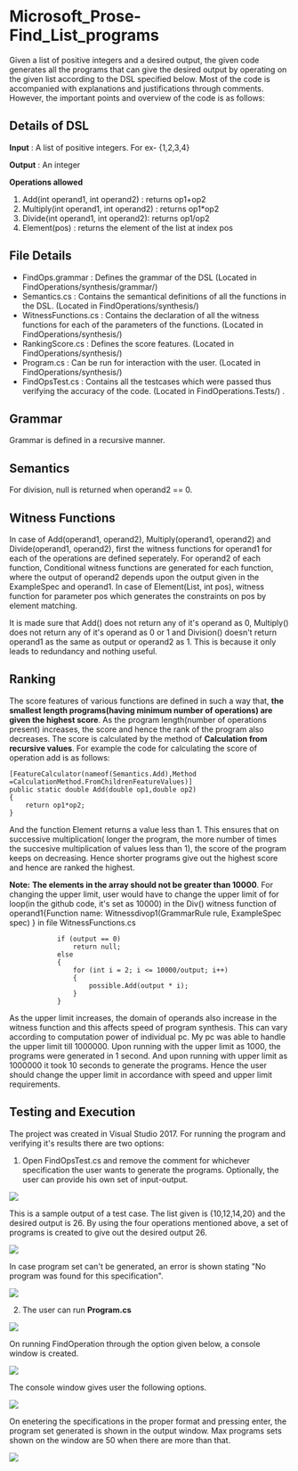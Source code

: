 # Microsoft_Prose-Find_List_programs
Given a list of positive integers and a desired output, the given code generates all the programs that can give the desired output by operating on the given list according to the DSL specified below. Most of the code is accompanied with explanations and justifications through comments. However, the important points and overview of the code is as follows:

## Details of DSL
**Input** : A list of positive integers. For ex- {1,2,3,4}

**Output** : An integer

**Operations allowed**

 1. Add(int operand1, int operand2) : returns op1+op2  
 2. Multiply(int operand1, int operand2) : returns op1*op2  
 3. Divide(int operand1, int operand2): returns op1/op2  
 4. Element(pos) : returns the element of the list at index pos

## File Details

 - FindOps.grammar : Defines the grammar of the DSL (Located in FindOperations/synthesis/grammar/) 
 - Semantics.cs : Contains the semantical definitions of all the functions in the DSL. (Located in FindOperations/synthesis/)
 - WitnessFunctions.cs : Contains the declaration of all the witness functions for each of the parameters of the functions. (Located in FindOperations/synthesis/)
 - RankingScore.cs : Defines the score features. (Located in FindOperations/synthesis/)
 - Program.cs : Can be run for interaction with the user. (Located in FindOperations/synthesis/)
 - FindOpsTest.cs : Contains all the testcases which were passed thus verifying the accuracy of the code. (Located in FindOperations.Tests/) .


## Grammar
Grammar is defined in a recursive manner.

## Semantics
For division, null is returned when operand2 == 0.

## Witness Functions
In case of Add(operand1, operand2), Multiply(operand1, operand2) and Divide(operand1, operand2), first the witness functions for operand1 for each of the operations are defined seperately. For operand2 of each function, Conditional witness functions are generated for each function, where the output of operand2 depends upon the output given in the ExampleSpec and operand1.
In case of Element(List<int>, int pos), witness function for parameter pos which generates the constraints on pos by element matching.

It is made sure that Add() does not return any of it's operand as 0, Multiply() does not return any of it's operand as 0 or 1 and Division() doesn't return  operand1 as the same as output or operand2 as 1. This is because it only leads to redundancy and nothing useful.

## Ranking
The score features of various functions are defined in such a way that, **the smallest length programs(having minimum number of operations) are given the highest score**. As the program length(number of operations present) increases, the score and hence the rank of the program also decreases.
The score is calculated by the method of **Calculation from recursive values**. For example the code for calculating the score of operation add is as follows:

    [FeatureCalculator(nameof(Semantics.Add),Method =CalculationMethod.FromChildrenFeatureValues)]
    public static double Add(double op1,double op2)
    {
	    return op1*op2;
    }
And the function Element returns a value less than 1. This ensures that on successive multiplication( longer the program, the more number of times the succesive multiplication of values less than 1), the score of the program keeps on decreasing. Hence shorter programs give out the highest score and hence are ranked the highest.

**Note:**
**The elements in the array should not be greater than 10000**. 
For changing the upper limit, user would have to change the upper limit of for loop(in the github code, it's set as 10000) in the Div() witness function of operand1{Function name:  Witnessdivop1(GrammarRule  rule, ExampleSpec  spec) } in file WitnessFunctions.cs


                if (output == 0)
                    return null;
                else
                {
                    for (int i = 2; i <= 10000/output; i++)
                    {
                        possible.Add(output * i);
                    }
                }


As the upper limit increases, the domain of operands also increase in the witness function and this affects speed of program synthesis. This can vary according to computation power of individual pc. My pc was able to handle the upper limit till 1000000. Upon running with the upper limit as 1000, the programs were generated in 1 second. And upon running with upper limit as 1000000 it took 10 seconds to generate the programs. Hence the user should change the upper limit in accordance with speed and upper limit requirements. 


## Testing and Execution

The project was created in Visual Studio 2017.
For running the program and verifying it's results there are two options:

1. Open FindOpsTest.cs and remove the comment for whichever specification the user wants to generate the programs. Optionally, the user can provide his own set of input-output.

**![](https://lh6.googleusercontent.com/wWpbVL-Zw9fhyIPc0Y1sgC5DvYYtqebpcEra4x6nBI-2XtxdguHkgtyHIUCJUZz2AajUE-wQVoOfXlv1OSo6NynV6MX6ZCnqHIe-Rj5AkiZlyp9tUzdi3dgOqDYv9zAckOi5J9ES)**

This is a sample output of a test case. The list given is {10,12,14,20} and the desired output is 26. By using the four operations mentioned above, a set of programs is created to give out the desired output 26.
                      
**![](https://lh3.googleusercontent.com/szUFBb6YqunVuitX5FblhzgHil_pY56bmRu5dYsKCwVEJigjoONvJaMOcxYi5jHG4mh13qbEpVfR3brKLWJHHa0-UPoJSo3OzIpTBOz9mG0ipX1gyWriT7NzTeR09fBtf0LdePKI)**

In case program set can't be generated, an error is shown stating "No program was found for this specification".
                                                     
**![](https://lh5.googleusercontent.com/u0oKQFaGJKBk-MeTiEk-JVCeT7milGy7J2WE5IyPcEdA7hRakEMgLqYvKFjNWNDBQyr5GD3FStQQCYubCg6ppi_b2qX9YTOZ4jG8vyHSlz3OMFB-tCYP8tqu4gqZoqbWE2oxq17E)**


2. The user can run **Program.cs**

**![](https://lh6.googleusercontent.com/dmAAMJyjacyYaRw2VqCnqOPcqwzlwXaKwHHngGegSthHsuRuASBZdaRyPm2EocsICmdZ1WLjOAlA5l4mFU7jTmL71KHEjt4-GwmNou1AULdgeN4XE9-kJl_kvFEzj4ukuSZ_w5dF)**


On running FindOperation through the option given below, a console window is created.
                                                     
**![](https://lh5.googleusercontent.com/eT0x9DRrPBIuw9GLCHHVyzoF7LtKqzCf_qsWsqZFAfViwgn13iCLzWM4W2OBYI2RUWT8HRLJnYhH0rsjeYwhGVHp7IhWKz1PNNY8E3q5Ph7K15UO2X8uCwS-0ejzX-fSz43Hz3r2)**

The console window gives user the following options.

**![](https://lh6.googleusercontent.com/QqczIv7fCfwbCgEjbUkKIX4ges9sN5QudZR6DWJbH2Tqg2pXn0lyUCBEiQ1wqHLVUaO5OnB6Cf_YU2bLrhf2MnhvNN6yR_m_sBY9k6mLR7YCRuOzc2bEeo5vLqM5rrAQV9rtTc_T)**

On enetering the specifications in the proper format and pressing enter, the program set generated is shown in the output window. Max programs sets shown on the window are 50 when there are more than that.
                                                     
**![](https://lh5.googleusercontent.com/8o6Ywyc0mCHBt2gkQSTUoh65FRRVQetVhVYXMABXHRauRakw43tumTb9SD7Oe5Nilppg1nFJjHv3rsqRxVA_j5mIjXF80a4ujPRvoE4Ui0yPxOzmHssNhpm5ReCh1jH4_nk4C-Br)**


                                     
